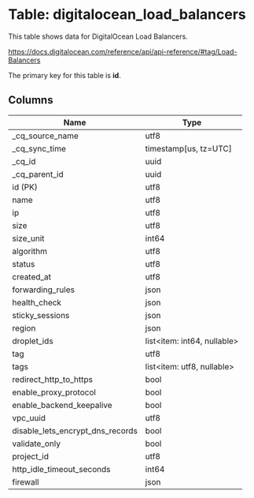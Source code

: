 # Table: digitalocean_load_balancers

This table shows data for DigitalOcean Load Balancers.

https://docs.digitalocean.com/reference/api/api-reference/#tag/Load-Balancers

The primary key for this table is **id**.

## Columns

| Name          | Type          |
| ------------- | ------------- |
|_cq_source_name|utf8|
|_cq_sync_time|timestamp[us, tz=UTC]|
|_cq_id|uuid|
|_cq_parent_id|uuid|
|id (PK)|utf8|
|name|utf8|
|ip|utf8|
|size|utf8|
|size_unit|int64|
|algorithm|utf8|
|status|utf8|
|created_at|utf8|
|forwarding_rules|json|
|health_check|json|
|sticky_sessions|json|
|region|json|
|droplet_ids|list<item: int64, nullable>|
|tag|utf8|
|tags|list<item: utf8, nullable>|
|redirect_http_to_https|bool|
|enable_proxy_protocol|bool|
|enable_backend_keepalive|bool|
|vpc_uuid|utf8|
|disable_lets_encrypt_dns_records|bool|
|validate_only|bool|
|project_id|utf8|
|http_idle_timeout_seconds|int64|
|firewall|json|
